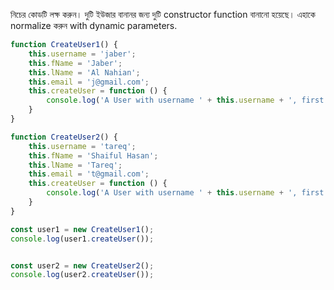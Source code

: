নিচের কোডটি লক্ষ করুন। দুটি ইউজার বানানর জন্য দুটি constructor function বানানো হয়েছে। এহাকে normalize করুন with dynamic parameters.

````javascript
function CreateUser1() {
    this.username = 'jaber';
    this.fName = 'Jaber';
    this.lName = 'Al Nahian';
    this.email = 'j@gmail.com';
    this.createUser = function () {
        console.log('A User with username ' + this.username + ', first name ' + this.fName + ' and last name ' + this.lName + ' is created!')
    }
}

function CreateUser2() {
    this.username = 'tareq';
    this.fName = 'Shaiful Hasan';
    this.lName = 'Tareq';
    this.email = 't@gmail.com';
    this.createUser = function () {
        console.log('A User with username ' + this.username + ', first name ' + this.fName + ' and last name ' + this.lName + ' is created!')
    }
}

const user1 = new CreateUser1();
console.log(user1.createUser());


const user2 = new CreateUser2();
console.log(user2.createUser());
````